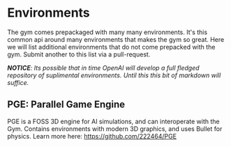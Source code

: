 # Environments

The gym comes prepackaged with many many environments. It's this common api around many environments that makes the gym so great. Here we will list additional environments that do not come prepacked with the gym. Submit another to this list via a pull-request. 

_**NOTICE**: Its possible that in time OpenAI will develop a full fledged repository of suplimental environments. Until this this bit of markdown will suffice._

## PGE: Parallel Game Engine

PGE is a FOSS 3D engine for AI simulations, and can interoperate with the Gym. Contains environments with modern 3D graphics, and uses Bullet for physics.
Learn more here: https://github.com/222464/PGE